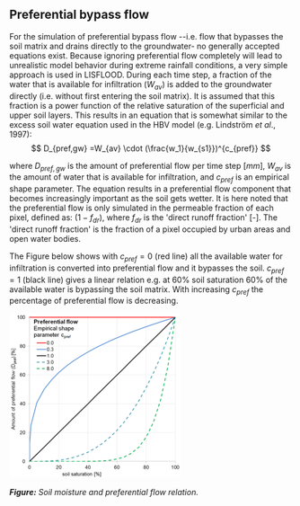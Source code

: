## Preferential bypass flow

For the simulation of preferential bypass flow --i.e. flow that bypasses the soil matrix and drains directly to the groundwater- no generally accepted equations exist. Because ignoring preferential flow completely
will lead to unrealistic model behavior during extreme rainfall conditions, a very simple approach is used in LISFLOOD. During each time step, a fraction of the water that is available for infiltration ($W_{av}$) is added to the groundwater directly (i.e. without first entering the soil matrix). It is assumed that this fraction is a power function of the relative saturation of the superficial and upper soil layers. This results in an equation that is somewhat similar to the excess soil water equation used in the HBV model (e.g. Lindström *et al*., 1997):
$$
D_{pref,gw} =W_{av} \cdot (\frac{w_1}{w_{s1}})^{c_{pref}}
$$

where $D_{pref,gw}$ is the amount of preferential flow per time step $[mm]$, $W_{av}$ is the amount of water that is available for infiltration, and $c_{pref}$ is an empirical shape parameter. The equation results in a preferential flow component that becomes increasingly important as the soil gets wetter. It is here noted that the preferential flow is only simulated in the permeable fraction of each pixel, defined as: $( 1 - f_{dr} )$, where $f_{dr}$ is the 'direct runoff fraction' \[-\]. The 'direct runoff fraction' is the fraction of a pixel occupied by urban areas and open water bodies.

The Figure below shows with $c_{pref} = 0$ (red line) all the available water for infiltration is converted into preferential flow and it bypasses the soil. $c_{pref} = 1$ (black line) gives a linear relation e.g. at 60% soil saturation 60% of the available water is bypassing the soil matrix. With increasing $c_{pref}$ the percentage of preferential flow is decreasing.

![Soil moisture and preferential flow relation](../media/image34-resize.png)

***Figure:*** *Soil moisture and preferential flow relation.*

